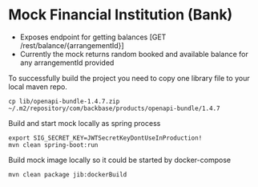 # Mock Financial Institution (Bank)

* Exposes endpoint for getting balances [GET /rest/balance/{arrangementId}]
* Currently the mock returns random booked and available balance for any arrangementId provided


To successfully build the project you need to copy one library file to your local 
maven repo. 

```
cp lib/openapi-bundle-1.4.7.zip ~/.m2/repository/com/backbase/products/openapi-bundle/1.4.7
```

Build and start mock locally as spring process 
```
export SIG_SECRET_KEY=JWTSecretKeyDontUseInProduction!
mvn clean spring-boot:run
```

Build mock image locally so it could be started by docker-compose
```
mvn clean package jib:dockerBuild
```